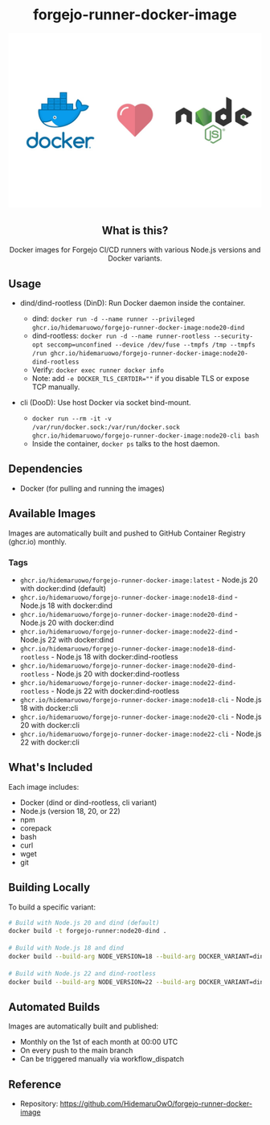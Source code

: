 <div align="center">

# forgejo-runner-docker-image

![docker-nodejs](docs/docker-nodejs.png)

## What is this?

Docker images for Forgejo CI/CD runners with various Node.js versions and Docker variants.

</div>

## Usage

- dind/dind-rootless (DinD): Run Docker daemon inside the container.
  - dind: `docker run -d --name runner --privileged ghcr.io/hidemaruowo/forgejo-runner-docker-image:node20-dind`
  - dind-rootless: `docker run -d --name runner-rootless --security-opt seccomp=unconfined --device /dev/fuse --tmpfs /tmp --tmpfs /run ghcr.io/hidemaruowo/forgejo-runner-docker-image:node20-dind-rootless`
  - Verify: `docker exec runner docker info`
  - Note: add `-e DOCKER_TLS_CERTDIR=""` if you disable TLS or expose TCP manually.

- cli (DooD): Use host Docker via socket bind-mount.
  - `docker run --rm -it -v /var/run/docker.sock:/var/run/docker.sock ghcr.io/hidemaruowo/forgejo-runner-docker-image:node20-cli bash`
  - Inside the container, `docker ps` talks to the host daemon.

## Dependencies

- Docker (for pulling and running the images)

## Available Images

Images are automatically built and pushed to GitHub Container Registry (ghcr.io) monthly.

### Tags

- `ghcr.io/hidemaruowo/forgejo-runner-docker-image:latest` - Node.js 20 with docker:dind (default)
- `ghcr.io/hidemaruowo/forgejo-runner-docker-image:node18-dind` - Node.js 18 with docker:dind
- `ghcr.io/hidemaruowo/forgejo-runner-docker-image:node20-dind` - Node.js 20 with docker:dind
- `ghcr.io/hidemaruowo/forgejo-runner-docker-image:node22-dind` - Node.js 22 with docker:dind
- `ghcr.io/hidemaruowo/forgejo-runner-docker-image:node18-dind-rootless` - Node.js 18 with docker:dind-rootless
- `ghcr.io/hidemaruowo/forgejo-runner-docker-image:node20-dind-rootless` - Node.js 20 with docker:dind-rootless
- `ghcr.io/hidemaruowo/forgejo-runner-docker-image:node22-dind-rootless` - Node.js 22 with docker:dind-rootless
- `ghcr.io/hidemaruowo/forgejo-runner-docker-image:node18-cli` - Node.js 18 with docker:cli
- `ghcr.io/hidemaruowo/forgejo-runner-docker-image:node20-cli` - Node.js 20 with docker:cli
- `ghcr.io/hidemaruowo/forgejo-runner-docker-image:node22-cli` - Node.js 22 with docker:cli

## What's Included

Each image includes:

- Docker (dind or dind-rootless, cli variant)
- Node.js (version 18, 20, or 22)
- npm
- corepack
- bash
- curl
- wget
- git

## Building Locally

To build a specific variant:

```bash
# Build with Node.js 20 and dind (default)
docker build -t forgejo-runner:node20-dind .

# Build with Node.js 18 and dind
docker build --build-arg NODE_VERSION=18 --build-arg DOCKER_VARIANT=dind -t forgejo-runner:node18-dind .

# Build with Node.js 22 and dind-rootless
docker build --build-arg NODE_VERSION=22 --build-arg DOCKER_VARIANT=dind-rootless -t forgejo-runner:node22-dind-rootless .
```

## Automated Builds

Images are automatically built and published:

- Monthly on the 1st of each month at 00:00 UTC
- On every push to the main branch
- Can be triggered manually via workflow_dispatch

## Reference

- Repository: https://github.com/HidemaruOwO/forgejo-runner-docker-image
